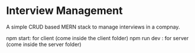 # Interview Management
 A simple CRUD based MERN stack to manage interviews in a compnay.


npm start: for client (come inside the client folder)
npm run dev : for server (come inside the server folder)

